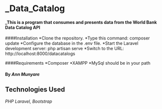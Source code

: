 # \_Data_Catalog

#### \_This is a program that consumes and presents data from the World Bank Data Catalog API

####Installation
*Clone the repository.
*Type this command: composer update
*Configure the database in the .env file.
*Start the Laravel development server: php artisan serve
\*Switch to the URL: http://localhost:8000/datacatalogs

####Requirements
*Composer
*XAMPP
\*MySql should be in your path

#### By _**Ann Munyare**_

## Technologies Used

_PHP Laravel, Bootstrap_
